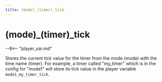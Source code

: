 ```yaml
---
title: (mode)_(timer)_tick
---
```


# (mode)\_(timer)\_tick


--8<-- "player_var.md"

Stores the current tick value for the timer from the mode (mode) with
the time name (timer). For example, a timer called "my_timer" which is
in the config for "mode1" will store its tick value in the player
variable `mode1_my_timer_tick`.
